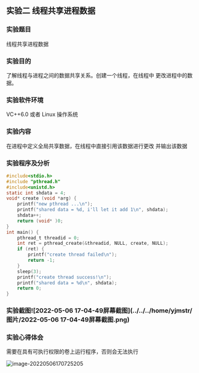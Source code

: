 ## 实验二 线程共享进程数据

### 实验题目

线程共享进程数据

### 实验目的

了解线程与进程之间的数据共享关系。创建一个线程，在线程中
更改进程中的数据。

### 实验软件环境

VC++6.0 或者 Linux 操作系统

### 实验内容

在进程中定义全局共享数据，在线程中直接引用该数据进行更改
并输出该数据

### 实验程序及分析

```c
#include<stdio.h>
#include "pthread.h"
#include<unistd.h>
static int shdata = 4;
void* create (void *arg) {
    printf("new pthread ...\n");
    printf("shared data = %d, i'll let it add 1\n", shdata);
    shdata++;
    return (void* )0;
}
int main() {
    pthread_t threadid = 0;
    int ret = pthread_create(&threadid, NULL, create, NULL);
    if (ret) {
        printf("create thread failed\n");
        return -1;
    }
    sleep(3);
    printf("create thread success!\n");
    printf("shared data = %d\n", shdata);
    return 0;
}

```

### 实验截图![2022-05-06 17-04-49屏幕截图](../../../home/yjmstr/图片/2022-05-06 17-04-49屏幕截图.png)

### 实验心得体会

需要在具有可执行权限的卷上运行程序，否则会无法执行

![image-20220506170725205](../../../home/yjmstr/.config/Typora/typora-user-images/image-20220506170725205.png)